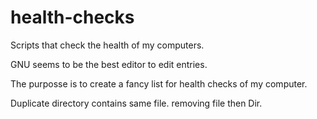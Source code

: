 # health-checks

Scripts that check the health of my computers.

GNU seems to be the best editor to edit entries.

The purposse is to create a fancy list for health checks of my computer.

Duplicate directory contains same file. removing file then Dir.




